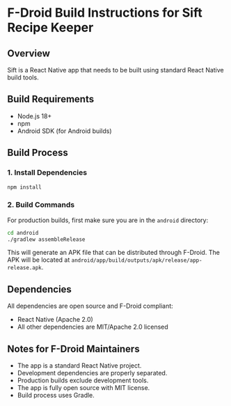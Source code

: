 # F-Droid Build Instructions for Sift Recipe Keeper

## Overview
Sift is a React Native app that needs to be built using standard React Native build tools.

## Build Requirements
- Node.js 18+
- npm
- Android SDK (for Android builds)

## Build Process

### 1. Install Dependencies
```bash
npm install
```


### 2. Build Commands
For production builds, first make sure you are in the `android` directory:
```bash
cd android
./gradlew assembleRelease
```

This will generate an APK file that can be distributed through F-Droid. The APK will be located at `android/app/build/outputs/apk/release/app-release.apk`.

## Dependencies
All dependencies are open source and F-Droid compliant:
- React Native (Apache 2.0)
- All other dependencies are MIT/Apache 2.0 licensed


## Notes for F-Droid Maintainers
- The app is a standard React Native project.
- Development dependencies are properly separated.
- Production builds exclude development tools.
- The app is fully open source with MIT license.
- Build process uses Gradle. 